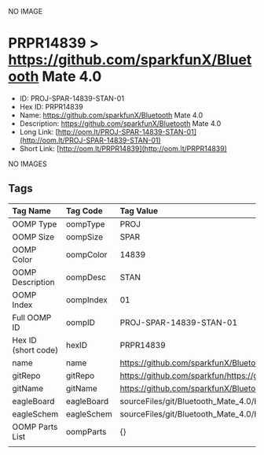 


  
NO IMAGE  
# PRPR14839 > https://github.com/sparkfunX/Bluetooth Mate 4.0

- ID: PROJ-SPAR-14839-STAN-01
- Hex ID: PRPR14839
- Name: https://github.com/sparkfunX/Bluetooth Mate 4.0
- Description: https://github.com/sparkfunX/Bluetooth Mate 4.0
- Long Link: [http://oom.lt/PROJ-SPAR-14839-STAN-01](http://oom.lt/PROJ-SPAR-14839-STAN-01)
- Short Link: [http://oom.lt/PRPR14839](http://oom.lt/PRPR14839)
  
NO IMAGES  
## Tags
  

|Tag Name|Tag Code|Tag Value|
| :--- | :--- | :--- |
|OOMP Type|oompType|PROJ|
|OOMP Size|oompSize|SPAR|
|OOMP Color|oompColor|14839|
|OOMP Description|oompDesc|STAN|
|OOMP Index|oompIndex|01|
|Full OOMP ID|oompID|PROJ-SPAR-14839-STAN-01|
|Hex ID (short code)|hexID|PRPR14839|
|name|name|https://github.com/sparkfunX/Bluetooth Mate 4.0|
|gitRepo|gitRepo|https://github.com/sparkfun/https://github.com/sparkfunX/Bluetooth_Mate_4.0|
|gitName|gitName|https://github.com/sparkfunX/Bluetooth_Mate_4.0|
|eagleBoard|eagleBoard|sourceFiles/git/Bluetooth_Mate_4.0/Hardware/Bluetooth_Mate_4.0.brd|
|eagleSchem|eagleSchem|sourceFiles/git/Bluetooth_Mate_4.0/Hardware/Bluetooth_Mate_4.0.sch|
|OOMP Parts List|oompParts|{}|
||||
